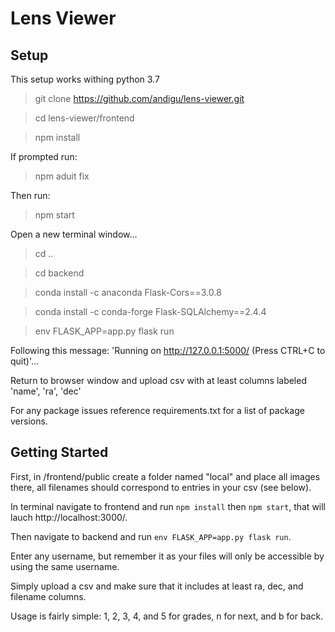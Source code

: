 # Lens Viewer

## Setup

This setup works withing python 3.7

 > git clone https://github.com/andigu/lens-viewer.git
 
 > cd lens-viewer/frontend
 
 > npm install
 
 If prompted run:
 > npm aduit fix

 Then run:
 > npm start
 
 Open a new terminal window...
 
 > cd .. 
 
 > cd backend
 
 > conda install -c anaconda Flask-Cors==3.0.8
 
 > conda install -c conda-forge Flask-SQLAlchemy==2.4.4
 
 > env FLASK_APP=app.py flask run
 
 Following this message: 'Running on http://127.0.0.1:5000/ (Press CTRL+C to quit)'...

 Return to browser window and upload csv with at least columns labeled 'name', 'ra', 'dec'


 For any package issues reference requirements.txt for a list of package versions.

## Getting Started

First, in /frontend/public create a folder named "local" and place all images there, all filenames should correspond to entries in your csv (see below).

In terminal navigate to frontend and run `npm install` then `npm start`, that will lauch http://localhost:3000/. 

Then navigate to backend and run `env FLASK_APP=app.py flask run`. 

Enter any username, but remember it as your files will only be accessible by using the same username.

Simply upload a csv and make sure that it includes at least ra, dec, and filename columns. 

Usage is fairly simple: 1, 2, 3, 4, and 5 for grades, n for next, and b for back.

